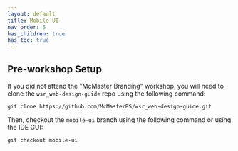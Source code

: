 ```yaml
---
layout: default
title: Mobile UI
nav_order: 5
has_children: true
has_toc: true
---
```


## Pre-workshop Setup

If you did not attend the "McMaster Branding" workshop, you will need to clone the `wsr_web-design-guide` repo using the following command:
```
git clone https://github.com/McMasterRS/wsr_web-design-guide.git
```

Then, checkout the `mobile-ui` branch using the following command or using the IDE GUI:
```
git checkout mobile-ui
```
